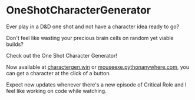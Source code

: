 # OneShotCharacterGenerator

Ever play in a D&D one shot and not have a character idea ready to go? 

Don't feel like wasting your precious brain cells on random yet viable builds?

Check out the One Shot Character Generator!

Now available at [charactergen.win](http://charactergen.win) or [mouseexe.pythonanywhere.com](https://mouseexe.pythonanywhere.com), you can get a character at the click of a button.

Expect new updates whenever there's a new episode of Critical Role and I feel like working on code while watching.
